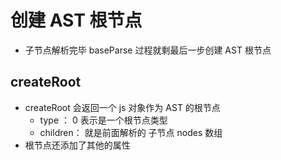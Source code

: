 # 创建 AST 根节点

* 子节点解析完毕  baseParse 过程就剩最后一步创建 AST 根节点

## createRoot

* createRoot 会返回一个 js 对象作为 AST 的根节点
  * type ： 0 表示是一个根节点类型
  * children： 就是前面解析的 子节点 nodes 数组
* 根节点还添加了其他的属性
